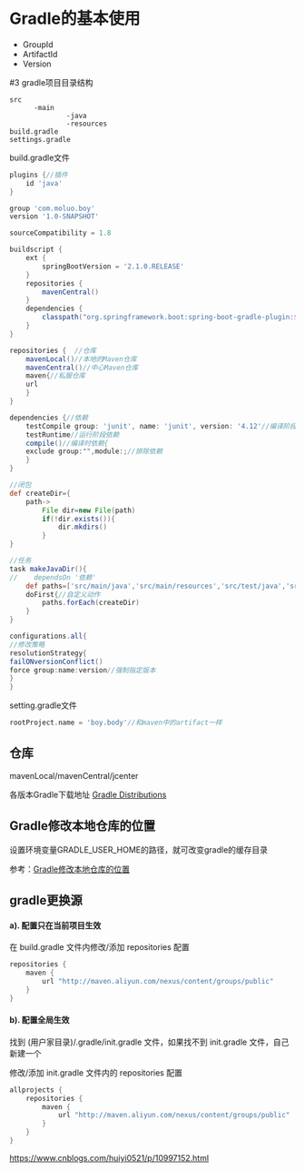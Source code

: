# Gradle的基本使用
* GroupId
* ArtifactId
* Version

#3 gradle项目目录结构
```
src
      -main
              -java
              -resources
build.gradle
settings.gradle
```

build.gradle文件
```groovy
plugins {//插件
    id 'java'
}

group 'com.moluo.boy'
version '1.0-SNAPSHOT'

sourceCompatibility = 1.8

buildscript {
    ext {
        springBootVersion = '2.1.0.RELEASE'
    }
    repositories {
        mavenCentral()
    }
    dependencies {
        classpath("org.springframework.boot:spring-boot-gradle-plugin:${springBootVersion}")
    }
}

repositories {  //仓库
    mavenLocal()//本地的Maven仓库
    mavenCentral()//中心Maven仓库
    maven{//私服仓库
    url
    }
}

dependencies {//依赖
    testCompile group: 'junit', name: 'junit', version: '4.12'//编译阶段依赖
    testRuntime//运行阶段依赖
    compile()//编译时依赖{
    exclude group:"",module:;//排除依赖
    }
}

//闭包
def createDir={
    path->
        File dir=new File(path)
        if(!dir.exists()){
            dir.mkdirs()
        }
}

//任务
task makeJavaDir(){
//    dependsOn '依赖'
    def paths=['src/main/java','src/main/resources','src/test/java','src/test/resources']
    doFirst{//自定义动作
        paths.forEach(createDir)
    }
}

configurations.all{
//修改策略
resolutionStrategy{
failONversionConflict()
force group:name:version//强制指定版本
}
}

```
setting.gradle文件
```groovy
rootProject.name = 'boy.body'//和maven中的artifact一样
```

## 仓库
mavenLocal/mavenCentral/jcenter

各版本Gradle下载地址
[Gradle Distributions](http://services.gradle.org/distributions/)

## Gradle修改本地仓库的位置

设置环境变量GRADLE_USER_HOME的路径，就可改变gradle的缓存目录

参考：[Gradle修改本地仓库的位置](https://blog.csdn.net/baiyicanggou_wujie/article/details/80319377)

## gradle更换源

#### a). 配置只在当前项目生效

在 build.gradle 文件内修改/添加 repositories 配置

```groovy
repositories {
    maven {
        url "http://maven.aliyun.com/nexus/content/groups/public"
    }
}
```

#### b). 配置全局生效

找到 (用户家目录)/.gradle/init.gradle 文件，如果找不到 init.gradle 文件，自己新建一个

修改/添加 init.gradle 文件内的 repositories 配置

```groovy
allprojects {
    repositories {
        maven {
            url "http://maven.aliyun.com/nexus/content/groups/public"
        }
    }
}
```

https://www.cnblogs.com/huiyi0521/p/10997152.html

